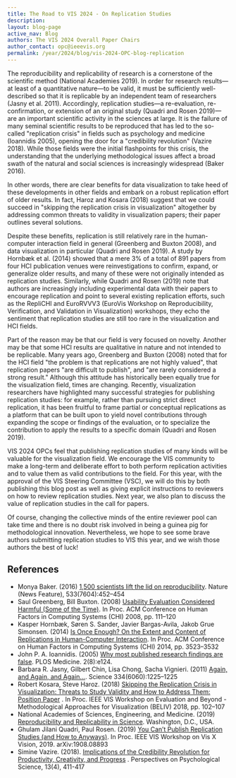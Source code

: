 ```yaml
---
title: The Road to VIS 2024 - On Replication Studies
description: 
layout: blog-page
active_nav: Blog
authors: The VIS 2024 Overall Paper Chairs
author_contact: opc@ieeevis.org
permalink: /year/2024/blog/vis-2024-OPC-blog-replication
---
```


The reproducibility and replicability of research is a cornerstone of the scientific method (National Academies 2019). In order for research results—at least of a quantitative nature—to be valid, it must be sufficiently well-described so that it is replicable by an independent team of researchers (Jasny et al. 2011). Accordingly, replication studies—a re-evaluation, re-confirmation, or extension of an original study (Quadri and Rosen 2019)—are an important scientific activity in the sciences at large. It is the failure of many seminal scientific results to be reproduced that has led to the so-called "replication crisis" in fields such as psychology and medicine (Ioannidis 2005), opening the door for a "credibility revolution" (Vazire 2018). While those fields were the initial flashpoints for this crisis, the understanding that the underlying methodological issues affect a broad swath of the natural and social sciences is increasingly widespread (Baker 2016).

In other words, there are clear benefits for data visualization to take heed of these developments in other fields and embark on a robust replication effort of older results. In fact, Haroz and Kosara (2018) suggest that we could succeed in "skipping the replication crisis in visualization" altogether by addressing common threats to validity in visualization papers; their paper outlines several solutions.

Despite these benefits, replication is still relatively rare in the human-computer interaction field in general (Greenberg and Buxton 2008), and data visualization in particular (Quadri and Rosen 2019). A study by Hornbæk et al. (2014) showed that a mere 3% of a total of 891 papers from four HCI publication venues were reinvestigations to confirm, expand, or generalize older results, and many of these were not originally intended as replication studies. Similarly, while Quadri and Rosen (2019) note that authors are increasingly including experimental data with their papers to encourage replication and point to several existing replication efforts, such as the RepliCHI and EuroRVVV3 (EuroVis Workshop on Reproducibility, Verification, and Validation in Visualization) workshops, they echo the sentiment that replication studies are still too rare in the visualization and HCI fields.

Part of the reason may be that our field is very focused on novelty. Another may be that some HCI results are qualitative in nature and not intended to be replicable. Many years ago, Greenberg and Buxton (2008) noted that for the HCI field "the problem is that replications are not highly valued", that replication papers "are difficult to publish", and "are rarely considered a strong result." Although this attitude has historically been equally true for the visualization field, times are changing. Recently, visualization researchers have highlighted many successful strategies for publishing replication studies: for example, rather than pursuing strict direct replication, it has been fruitful to frame partial or conceptual replications as a platform that can be built upon to yield novel contributions through expanding the scope or findings of the evaluation, or to specialize the contribution to apply the results to a specific domain (Quadri and Rosen 2019).

VIS 2024 OPCs feel that publishing replication studies of many kinds will be valuable for the visualization field. We encourage the VIS community to make a long-term and deliberate effort to both perform replication activities and to value them as valid contributions to the field. For this year, with the approval of the VIS Steering Committee (VSC), we will do this by both publishing this blog post as well as giving explicit instructions to reviewers on how to review replication studies. Next year, we also plan to discuss the value of replication studies in the call for papers.

Of course, changing the collective minds of the entire reviewer pool can take time and there is no doubt risk involved in being a guinea pig for methodological innovation. Nevertheless, we hope to see some brave authors submitting replication studies to VIS this year, and we wish those authors the best of luck!

## References
- Monya Baker. (2016) [1,500 scientists lift the lid on reproducibility](https://doi.org/10.1038/533452a). Nature (News Feature), 533(7604):452–454 
- Saul Greenberg, Bill Buxton. (2008) [Usability Evaluation Considered Harmful (Some of the Time)](https://www.billbuxton.com/usabilityHarmful.pdf). In Proc. ACM Conference on Human Factors in Computing Systems (CHI) 2008, pp. 111–120 
- Kasper Hornbæk, Søren S. Sander, Javier Bargas-Avila, Jakob Grue Simonsen. (2014) [Is Once Enough? On the Extent and Content of Replications in Human-Computer Interaction](https://dl.acm.org/doi/pdf/10.1145/2556288.2557004). In Proc. ACM Conference on Human Factors in Computing Systems (CHI) 2014, pp. 3523–3532 
- John P. A. Ioannidis. (2005) [Why most published research findings are false](https://doi.org/10.1371/journal.pmed.1004085). PLOS Medicine. 2(8):e124.
- Barbara R. Jasny, Gilbert Chin, Lisa Chong, Sacha Vignieri. (2011) [Again, and Again, and Again…](https://doi.org/10.1126/science.334.6060.1225). Science 334(6060):1225–1225 
- Robert Kosara, Steve Haroz. (2018) [Skipping the Replication Crisis in Visualization: Threats to Study Validity and How to Address Them: Position Paper](https://media.eagereyes.org/papers/2018/Kosara-BELIV-2018.pdf) . In Proc. IEEE VIS Workshop on Evaluation and Beyond - Methodological Approaches for Visualization (BELIV) 2018, pp. 102–107
- National Academies of Sciences, Engineering, and Medicine. (2019) [Reproducibility and Replicability in Science](https://www.ncbi.nlm.nih.gov/books/NBK547537/). Washington, D.C., USA. 
- Ghulam Jilani Quadri, Paul Rosen. (2019) [You Can’t Publish Replication Studies (and How to Anyways)](https://arxiv.org/abs/1908.08893). In Proc. IEEE VIS Workshop on Vis X Vision, 2019. arXiv:1908.08893
- Simine Vazire. (2018). [Implications of the Credibility Revolution for Productivity, Creativity, and Progress](https://osf.io/preprints/psyarxiv/2yphf) . Perspectives on Psychological Science, 13(4), 411-417
